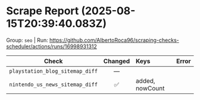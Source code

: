 # Scrape Report (2025-08-15T20:39:40.083Z)

Group: `seo`  |  Run: https://github.com/AlbertoRoca96/scraping-checks-scheduler/actions/runs/16998931312

| Check | Changed | Keys | Error |
|---|:---:|:--|:--|
| `playstation_blog_sitemap_diff` | — |  |  |
| `nintendo_us_news_sitemap_diff` | ✅ | added, nowCount |  |
